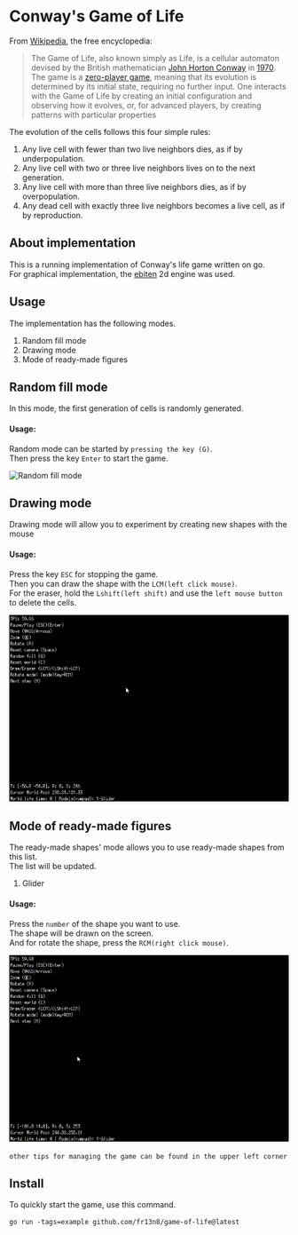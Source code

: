 # Conway's Game of Life
From [Wikipedia](https://en.wikipedia.org/wiki/Conway%27s_Game_of_Life), the free encyclopedia:

> The Game of Life, also known simply as Life, is a cellular automaton devised by
> the British mathematician [John Horton Conway](https://en.wikipedia.org/wiki/John_Horton_Conway)
> in [1970](https://en.wikipedia.org/wiki/Conway%27s_Game_of_Life#cite_note-1).
> The game is a [zero-player game](https://en.wikipedia.org/wiki/Zero-player_game),
> meaning that its evolution is determined by its initial state, requiring
> no further input. One interacts with the Game of Life by creating an initial
> configuration and observing how it evolves, or, for advanced players, by
> creating patterns with particular properties

The evolution of the cells follows this four simple rules:
1. Any live cell with fewer than two live neighbors dies, as if by underpopulation.
2. Any live cell with two or three live neighbors lives on to the next generation.
3. Any live cell with more than three live neighbors dies, as if by overpopulation.
4. Any dead cell with exactly three live neighbors becomes a live cell, as if by reproduction.


## About implementation
This is a running implementation of Conway's life game written on go. \
For graphical implementation, the [ebiten](https://github.com/hajimehoshi/ebiten) 2d engine was used.

## Usage

The implementation has the following modes.
1. Random fill mode
2. Drawing mode
3. Mode of ready-made figures

## Random fill mode

In this mode, the first generation of cells is randomly generated.

#### Usage:
Random mode can be started by `pressing the key (G)`. \
Then press the key `Enter` to start the game.

![Random fill mode](./gifs/random.gif)

## Drawing mode

Drawing mode will allow you to experiment by creating new shapes with the mouse

#### Usage:
Press the key `ESC` for stopping the game. \
Then you can draw the shape with the `LCM(left click mouse)`. \
For the eraser, hold the `Lshift(left shift)` and use the `left mouse button` to delete the cells.

![Drawing mode](./gifs/draw.gif)

## Mode of ready-made figures

The ready-made shapes' mode allows you to use ready-made shapes from this list. \
The list will be updated.

1. Glider

#### Usage: 
Press the `number` of the shape you want to use. \
The shape will be drawn on the screen. \
And for rotate the shape, press the `RCM(right click mouse)`.

![Drawing mode](./gifs/figure.gif)

``other tips for managing the game can be found in the upper left corner``

## Install
To quickly start the game, use this command. 
```
go run -tags=example github.com/fr13n8/game-of-life@latest
```